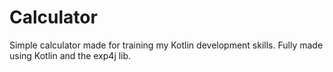 # Calculator

Simple calculator made for training my Kotlin development skills. Fully made using Kotlin and the exp4j lib.
